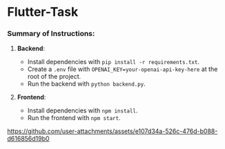 # Flutter-Task
 
### Summary of Instructions:
1. **Backend**:
   - Install dependencies with `pip install -r requirements.txt`.
   - Create a `.env` file with `OPENAI_KEY=your-openai-api-key-here` at the root of the project.
   - Run the backend with `python backend.py`.
   
2. **Frontend**:
   - Install dependencies with `npm install`.
   - Run the frontend with `npm start`.
   
https://github.com/user-attachments/assets/e107d34a-526c-476d-b088-d616856d19b0
